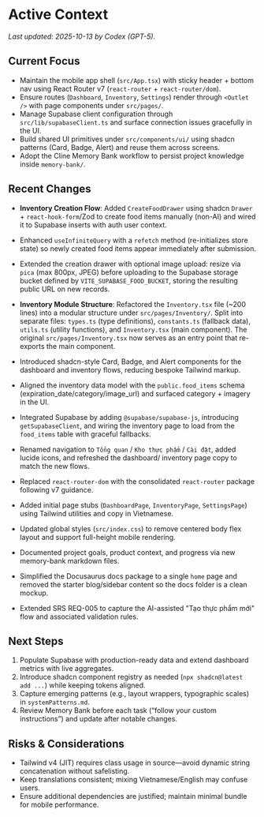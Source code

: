 # Active Context

_Last updated: 2025-10-13 by Codex (GPT-5)._

## Current Focus

- Maintain the mobile app shell (`src/App.tsx`) with sticky header + bottom nav using React Router v7 (`react-router` + `react-router/dom`).
- Ensure routes (`Dashboard`, `Inventory`, `Settings`) render through `<Outlet />` with page components under `src/pages/`.
- Manage Supabase client configuration through `src/lib/supabaseClient.ts` and surface connection issues gracefully in the UI.
- Build shared UI primitives under `src/components/ui/` using shadcn patterns (Card, Badge, Alert) and reuse them across screens.
- Adopt the Cline Memory Bank workflow to persist project knowledge inside `memory-bank/`.

## Recent Changes
- **Inventory Creation Flow**: Added `CreateFoodDrawer` using shadcn `Drawer` + `react-hook-form`/Zod to create food items manually (non-AI) and wired it to Supabase inserts with auth user context.
- Enhanced `useInfiniteQuery` with a `refetch` method (re-initializes store state) so newly created food items appear immediately after submission.
- Extended the creation drawer with optional image upload: resize via `pica` (max 800px, JPEG) before uploading to the Supabase storage bucket defined by `VITE_SUPABASE_FOOD_BUCKET`, storing the resulting public URL on new records.

- **Inventory Module Structure**: Refactored the `Inventory.tsx` file (~200 lines) into a modular structure under `src/pages/Inventory/`. Split into separate files: `types.ts` (type definitions), `constants.ts` (fallback data), `utils.ts` (utility functions), and `Inventory.tsx` (main component). The original `src/pages/Inventory.tsx` now serves as an entry point that re-exports the main component.
- Introduced shadcn-style Card, Badge, and Alert components for the dashboard and inventory flows, reducing bespoke Tailwind markup.
- Aligned the inventory data model with the `public.food_items` schema (expiration_date/category/image_url) and surfaced category + imagery in the UI.
- Integrated Supabase by adding `@supabase/supabase-js`, introducing `getSupabaseClient`, and wiring the inventory page to load from the `food_items` table with graceful fallbacks.
- Renamed navigation to `Tổng quan` / `Kho thực phẩm` / `Cài đặt`, added lucide icons, and refreshed the dashboard/ inventory page copy to match the new flows.
- Replaced `react-router-dom` with the consolidated `react-router` package following v7 guidance.
- Added initial page stubs (`DashboardPage`, `InventoryPage`, `SettingsPage`) using Tailwind utilities and copy in Vietnamese.
- Updated global styles (`src/index.css`) to remove centered body flex layout and support full-height mobile rendering.
- Documented project goals, product context, and progress via new memory-bank markdown files.
- Simplified the Docusaurus docs package to a single `home` page and removed the starter blog/sidebar content so the docs folder is a clean mockup.
- Extended SRS REQ-005 to capture the AI-assisted "Tạo thực phẩm mới" flow and associated validation rules.

## Next Steps

1. Populate Supabase with production-ready data and extend dashboard metrics with live aggregates.
2. Introduce shadcn component registry as needed (`npx shadcn@latest add ...`) while keeping tokens aligned.
3. Capture emerging patterns (e.g., layout wrappers, typographic scales) in `systemPatterns.md`.
4. Review Memory Bank before each task (“follow your custom instructions”) and update after notable changes.

## Risks & Considerations

- Tailwind v4 (JIT) requires class usage in source—avoid dynamic string concatenation without safelisting.
- Keep translations consistent; mixing Vietnamese/English may confuse users.
- Ensure additional dependencies are justified; maintain minimal bundle for mobile performance.
